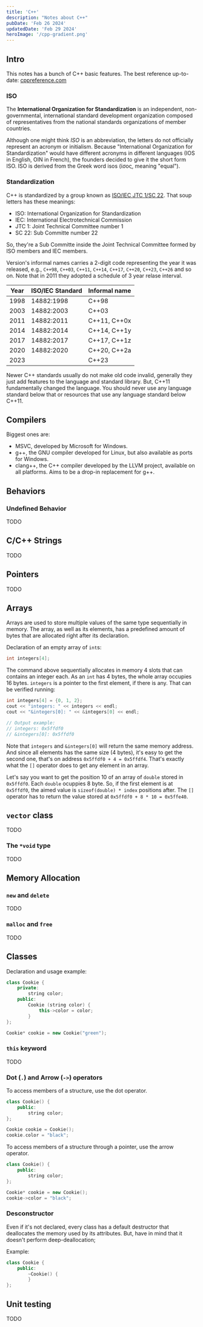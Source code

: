 ```yaml
---
title: 'C++'
description: "Notes about C++"
pubDate: 'Feb 26 2024'
updatedDate: 'Feb 29 2024'
heroImage: '/cpp-gradient.png'
---
```


## Intro

This notes has a bunch of C++ basic features. The best reference up-to-date: [cppreference.com](https://en.cppreference.com/w/)

### ISO

The **International Organization for Standardization** is an independent, non-governmental, international standard development organization composed of representatives from the national standards organizations of member countries.

Although one might think *ISO* is an abbreviation, the letters do not officially represent an acronym or initialism. Because "International Organization for Standardization" would have different acronyms in different languages (IOS in English, OIN in French), the founders decided to give it the short form ISO. ISO is derived from the Greek word isos (ίσος, meaning "equal").

### Standardization

C++ is standardized by a group known as [ISO/IEC JTC 1/SC 22](https://www.iso.org/committee/45202.html). That soup letters has these meanings:

- ISO: International Organization for Standardization
- IEC: International Electrotechnical Commission
- JTC 1: Joint Technical Committee number 1
- SC 22: Sub Committe number 22

So, they're a Sub Committe inside the Joint Technical Committee formed by ISO members and IEC members.

Version's informal names carries a 2-digit code representing the year it was released, e.g., `C++98`, `C++03`, `C++11`, `C++14`, `C++17`, `C++20`, `C++23`, `C++26` and so on. Note that in 2011 they adopted a schedule of 3 year relase interval.

| Year | ISO/IEC Standard | Informal name |
| --- | --- | --- |
|1998 | 14882:1998 | C++98|
|2003 | 14882:2003 | C++03|
|2011 | 14882:2011 | C++11, C++0x|
|2014 | 14882:2014 | C++14, C++1y|
|2017 | 14882:2017 | C++17, C++1z|
|2020 | 14882:2020 | C++20, C++2a|
|2023 | | C++23|

Newer C++ standards usually do not make old code invalid, generally they just add features to the language and standard library. But, C++11 fundamentally changed the language. You should never use any language standard below that or resources that use any language standard below C++11.

## Compilers

Biggest ones are:

- MSVC, developed by Microsoft for Windows.
- g++, the GNU compiler developed for Linux, but also available as ports for Windows.
- clang++, the C++ compiler developed by the LLVM project, available on all platforms. Aims to be a drop-in replacement for g++.

## Behaviors

### Undefined Behavior

TODO

## C/C++ Strings

TODO

## Pointers

TODO

## Arrays

Arrays are used to store multiple values of the same type sequentially in memory. The array, as well as its elements, has a predefined amount of bytes that are allocated right after its declaration.

Declaration of an empty array of `int`s:

```c++
int integers[4];
```

The command above sequentially allocates in memory 4 slots that can contains an integer each. As an `int` has 4 bytes, the whole array occupies 16 bytes. `integers` is a pointer to the first element, if there is any. That can be verified running:

```c++
int integers[4] = {0, 1, 2};
cout << "integers: " << integers << endl;
cout << "&integers[0]: " << &integers[0] << endl;

// Output example:
// integers: 0x5ffdf0
// &integers[0]: 0x5ffdf0
```

Note that `integers` and `&integers[0]` will return the same memory address. And since all elements has the same size (4 bytes), it's easy to get the second one, that's on address `0x5ffdf0 + 4 = 0x5ffdf4`. That's exactly what the `[]` operator does to get any element in an array.

Let's say you want to get the position 10 of an array of `double` stored in `0x5ffdf0`. Each `double` ocuppies 8 byte. So, if the first element is at `0x5ffdf0`, the aimed value is `sizeof(double) * index` positions after. The `[]` operator has to return the value stored at `0x5ffdf0 + 8 * 10 = 0x5ffe40`.

## `vector` class

TODO

### The `*void` type

TODO

## Memory Allocation

### `new` and `delete`

TODO

### `malloc` and `free`

TODO

## Classes

Declaration and usage example:

```c++
class Cookie {
    private:
        string color;
    public:
        Cookie (string color) {
            this->color = color;
        }
};

Cookie* cookie = new Cookie("green");
```

### `this` keyword

TODO

### Dot (`.`) and Arrow (`->`) operators

To access members of a structure, use the dot operator.

```c++
class Cookie() {
    public:
        string color;
};

Cookie cookie = Cookie();
cookie.color = "black";
```

To access members of a structure through a pointer, use the arrow operator.

```c++
class Cookie() {
    public:
        string color;
};

Cookie* cookie = new Cookie();
cookie->color = "black";
```

### Desconstructor

Even if it's not declared, every class has a default destructor that deallocates the memory used by its attributes. But, have in mind that it doesn't perform deep-deallocation;

Example:

```c++
class Cookie {
    public:
        ~Cookie() {
        }
};
```

## Unit testing

TODO
